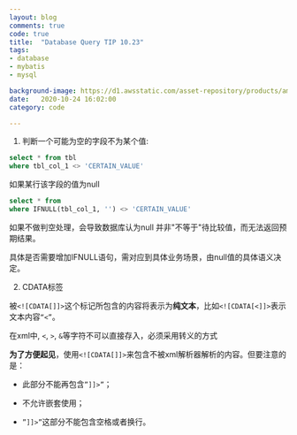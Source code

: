 ```yaml
---
layout: blog
comments: true
code: true
title:  "Database Query TIP 10.23"
tags:
- database
- mybatis
- mysql

background-image: https://d1.awsstatic.com/asset-repository/products/amazon-rds/1024px-MySQL.ff87215b43fd7292af172e2a5d9b844217262571.png
date:   2020-10-24 16:02:00
category: code

---
```


1. 判断一个可能为空的字段不为某个值:

```sql
select * from tbl
where tbl_col_1 <> 'CERTAIN_VALUE'
```

如果某行该字段的值为null

```sql
select * from 
where IFNULL(tbl_col_1, '') <> 'CERTAIN_VALUE'
```

如果不做判空处理，会导致数据库认为null 并非"不等于"待比较值，而无法返回预期结果。

具体是否需要增加IFNULL语句，需对应到具体业务场景，由null值的具体语义决定。



2. CDATA标签

被`<![CDATA[]]>`这个标记所包含的内容将表示为**纯文本**，比如`<![CDATA[<]]>`表示文本内容`“<”`。

在xml中, `<`, `>`, `&`等字符不可以直接存入，必须采用转义的方式

**为了方便起见**，使用`<![CDATA[]]>`来包含不被xml解析器解析的内容。但要注意的是：

- 此部分不能再包含`”]]>”`；

- 不允许嵌套使用；
- `”]]>”`这部分不能包含空格或者换行。

